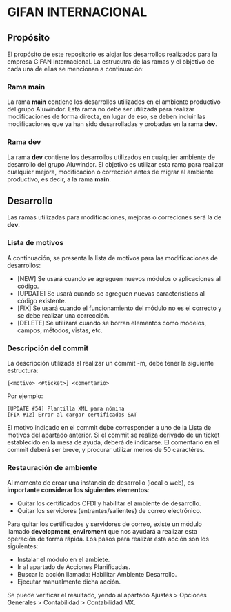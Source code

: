 # GIFAN INTERNACIONAL

## Propósito
El propósito de este repositorio es alojar los desarrollos realizados para la empresa GIFAN Internacional.
La estrucutra de las ramas y el objetivo de cada una de ellas se mencionan a continuación:

### Rama main
La rama **main** contiene los desarrollos utilizados en el ambiente productivo del grupo Aluwindor. Esta rama no debe ser utilizada para realizar modificaciones de forma directa, en lugar de eso, se deben incluir las modificaciones que ya han sido desarrolladas y probadas en la rama **dev**.

### Rama dev
La rama **dev** contiene los desarrollos utilizados en cualquier ambiente de desarrollo del grupo Aluwindor. El objetivo es utilizar esta rama para realizar cualquier mejora, modificación o corrección antes de migrar al ambiente productivo, es decir, a la rama **main**.

## Desarrollo
Las ramas utilizadas para modificaciones, mejoras o correciones será la de **dev**.

### Lista de motivos
A continuación, se presenta la lista de motivos para las modificaciones de desarrollos:

* [NEW] Se usará cuando se agreguen nuevos módulos o aplicaciones al código.
* [UPDATE] Se usará cuando se agreguen nuevas características al código existente.
* [FIX] Se usará cuando  el funcionamiento del módulo no es el correcto y se debe realizar una corrección.
* [DELETE] Se utilizará cuando se borran elementos como modelos, campos, métodos, vistas, etc.

### Descripción del commit
La descripción utilizada al realizar un commit -m, debe tener la siguiente estructura:

```
[<motivo> <#ticket>] <comentario>
```
Por ejemplo:
```
[UPDATE #54] Plantilla XML para nómina
[FIX #12] Error al cargar certificados SAT
```
El motivo indicado en el commit debe corresponder a uno de la Lista de motivos del apartado anterior. Si el commit se realiza derivado de un ticket establecido en la mesa de ayuda, deberá de indicarse. El comentario en el commit deberá ser breve, y procurar utilizar menos de 50 caractéres.

### Restauración de ambiente
Al momento de crear una instancia de desarrollo (local o web), es **importante considerar los siguientes elementos**:

* Quitar los certificados CFDI y habilitar el ambiente de desarrollo.
* Quitar los servidores (entrantes/salientes) de correo electrónico.

Para quitar los certificados y servidores de correo, existe un módulo llamado **development_enviroment** que nos ayudará a realizar esta operación de forma rápida. Los pasos para realizar esta acción son los siguientes:

* Instalar el módulo en el ambiete.
* Ir al apartado de Acciones Planificadas.
* Buscar la acción llamada: Habilitar Ambiente Desarrollo.
* Ejecutar manualmente dicha acción.

Se puede verificar el resultado, yendo al apartado Ajustes > Opciones Generales > Contabilidad > Contabilidad MX.

